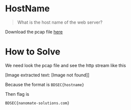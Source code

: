# HostName

> What is the host name of the web server?

Download the pcap file [here](file/challenge.zip)

# How to Solve

We need look the pcap file and see the http stream like this


[Image extracted text: [Image not found]]


Because the format is `BDSEC{hostname}`

Then flag is

```
BDSEC{nanomate-solutions.com}
```